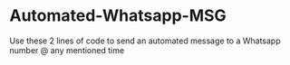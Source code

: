 # Automated-Whatsapp-MSG
Use these 2 lines of code to send an automated message to a Whatsapp number @ any mentioned time 
